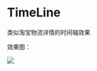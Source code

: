 # TimeLine
类似淘宝物流详情的时间轴效果

效果图：


![](https://github.com/hkq463/TimeLine/blob/master/TimeLine/picture/20160808102601.jpg?raw=true)  


